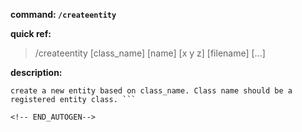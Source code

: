 <!-- BEGIN_AUTOGEN: do NOT edit in this block -->

**command: `/createentity`**

**quick ref:**
> /createentity [class_name] [name] [x y z] [filename] [...]

**description:**

```
create a new entity based on class_name. Class name should be a registered entity class. ```

<!-- END_AUTOGEN-->
